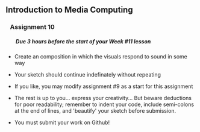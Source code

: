 
## Introduction to Media Computing

### &nbsp;&nbsp; Assignment 10

##### &nbsp;&nbsp;&nbsp;&nbsp;&nbsp;&nbsp;&nbsp; _**Due 3 hours before the start of your Week #11 lesson**_

- Create an composition in which the visuals respond to sound in some way

- Your sketch should continue indefinately without repeating

- If you like, you may modify assignment #9 as a start for this assignment

- The rest is up to you... express your creativity... But beware deductions for poor readability; remember to indent your code, include semi-colons at the end of lines, and 'beautify' your sketch before submission.

- You must submit your work on Github!
